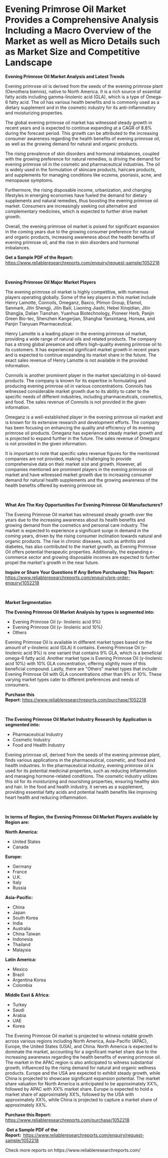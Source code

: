 <p><h1>Evening Primrose Oil Market Provides a Comprehensive Analysis Including a Macro Overview of the Market as well as Micro Details such as Market Size and Competitive Landscape</h1></p><p><strong>Evening Primrose Oil Market Analysis and Latest Trends</strong></p>
<p><p>Evening primrose oil is derived from the seeds of the evening primrose plant (Oenothera biennis), native to North America. It is a rich source of essential fatty acids including gamma-linolenic acid (GLA), which is a type of Omega-6 fatty acid. The oil has various health benefits and is commonly used as a dietary supplement and in the cosmetic industry for its anti-inflammatory and moisturizing properties.</p><p>The global evening primrose oil market has witnessed steady growth in recent years and is expected to continue expanding at a CAGR of 8.8% during the forecast period. This growth can be attributed to the increasing consumer awareness regarding the health benefits of evening primrose oil, as well as the growing demand for natural and organic products.</p><p>The rising prevalence of skin disorders and hormonal imbalances, coupled with the growing preference for natural remedies, is driving the demand for evening primrose oil in the cosmetic and pharmaceutical industries. The oil is widely used in the formulation of skincare products, haircare products, and supplements for managing conditions like eczema, psoriasis, acne, and menopause symptoms.</p><p>Furthermore, the rising disposable income, urbanization, and changing lifestyles in emerging economies have fueled the demand for dietary supplements and natural remedies, thus boosting the evening primrose oil market. Consumers are increasingly seeking out alternative and complementary medicines, which is expected to further drive market growth.</p><p>Overall, the evening primrose oil market is poised for significant expansion in the coming years due to the growing consumer preference for natural and organic products, increasing awareness about the health benefits of evening primrose oil, and the rise in skin disorders and hormonal imbalances.</p></p>
<p><strong>Get a Sample PDF of the Report:&nbsp;</strong> <a href="https://www.reliableresearchreports.com/enquiry/request-sample/1052218">https://www.reliableresearchreports.com/enquiry/request-sample/1052218</a></p>
<p>&nbsp;</p>
<p><strong>Evening Primrose Oil Major Market Players</strong></p>
<p><p>The evening primrose oil market is highly competitive, with numerous players operating globally. Some of the key players in this market include Henry Lamotte, Connoils, Omeganz, Baxco, Plimon Group, Efamol, Sanmark, Jilin Shengji, Jilin Baili, Liaoning Jiashi, Hebei Xinqidian, Jilin Shangjia, Dalian Tianshan, Yuanhua Biotechnology, Pioneer Herb, Panjin Green Bio-tec, Shenzhen Kangerjian, Shanghai Yanxintang, Honsea, and Panjin Tianyuan Pharmaceutical.</p><p>Henry Lamotte is a leading player in the evening primrose oil market, providing a wide range of natural oils and related products. The company has a strong global presence and offers high-quality evening primrose oil to its customers. It has experienced significant market growth in recent years and is expected to continue expanding its market share in the future. The exact sales revenue of Henry Lamotte is not available in the provided information.</p><p>Connoils is another prominent player in the market specializing in oil-based products. The company is known for its expertise in formulating and producing evening primrose oil in various concentrations. Connoils has witnessed considerable market growth due to its ability to cater to the specific needs of different industries, including pharmaceuticals, cosmetics, and food. The sales revenue of Connoils is not provided in the given information.</p><p>Omeganz is a well-established player in the evening primrose oil market and is known for its extensive research and development efforts. The company has been focusing on enhancing the quality and efficiency of its evening primrose oil products. Omeganz has experienced steady market growth and is projected to expand further in the future. The sales revenue of Omeganz is not provided in the given information.</p><p>It is important to note that specific sales revenue figures for the mentioned companies are not provided, making it challenging to provide comprehensive data on their market size and growth. However, all companies mentioned are prominent players in the evening primrose oil market and have witnessed market growth due to increasing consumer demand for natural health supplements and the growing awareness of the health benefits offered by evening primrose oil.</p></p>
<p>&nbsp;</p>
<p><strong>What Are The Key Opportunities For Evening Primrose Oil Manufacturers?</strong></p>
<p><p>The Evening Primrose Oil market has witnessed steady growth over the years due to the increasing awareness about its health benefits and growing demand from the cosmetics and personal care industry. The market is expected to experience a significant surge in demand in the coming years, driven by the rising consumer inclination towards natural and organic products. The rise in chronic diseases, such as arthritis and diabetes, has also contributed to the market growth, as Evening Primrose Oil offers potential therapeutic properties. Additionally, the expanding e-commerce sector and growing disposable incomes are expected to further propel the market's growth in the near future.</p></p>
<p><strong>Inquire or Share Your Questions If Any Before Purchasing This Report:</strong> <a href="https://www.reliableresearchreports.com/enquiry/pre-order-enquiry/1052218">https://www.reliableresearchreports.com/enquiry/pre-order-enquiry/1052218</a></p>
<p>&nbsp;</p>
<p><strong>Market Segmentation</strong></p>
<p><strong>The Evening Primrose Oil Market Analysis by types is segmented into:</strong></p>
<p><ul><li>Evening Primrose Oil (γ- linolenic acid 9%)</li><li>Evening Primrose Oil (γ- linolenic acid 10%)</li><li>Others</li></ul></p>
<p><p>Evening Primrose Oil is available in different market types based on the amount of γ-linolenic acid (GLA) it contains. Evening Primrose Oil (γ-linolenic acid 9%) is one variant that contains 9% GLA, which is a beneficial omega-6 fatty acid. Another market type is Evening Primrose Oil (γ-linolenic acid 10%) with 10% GLA concentration, offering slightly more of this beneficial compound. Lastly, there are "Others" market types that include Evening Primrose Oil with GLA concentrations other than 9% or 10%. These varying market types cater to different preferences and needs of consumers.</p></p>
<p><strong>Purchase this Report:&nbsp;</strong><a href="https://www.reliableresearchreports.com/purchase/1052218">https://www.reliableresearchreports.com/purchase/1052218</a></p>
<p>&nbsp;</p>
<p><strong>The Evening Primrose Oil Market Industry Research by Application is segmented into:</strong></p>
<p><ul><li>Pharmaceutical Industry</li><li>Cosmetic Industry</li><li>Food and Health Industry</li></ul></p>
<p><p>Evening primrose oil, derived from the seeds of the evening primrose plant, finds various applications in the pharmaceutical, cosmetic, and food and health industries. In the pharmaceutical industry, evening primrose oil is used for its potential medicinal properties, such as reducing inflammation and managing hormone-related conditions. The cosmetic industry utilizes this oil for its moisturizing and nourishing properties, ensuring healthy skin and hair. In the food and health industry, it serves as a supplement, providing essential fatty acids and potential health benefits like improving heart health and reducing inflammation.</p></p>
<p>&nbsp;</p>
<p><strong>In terms of Region, the Evening Primrose Oil Market Players available by Region are:</strong></p>
<p>
    <p> <strong> North America: </strong>
        <ul>
            <li>United States</li>
            <li>Canada</li>
        </ul>
        </p> 
    <p> <strong> Europe: </strong>
        <ul>
            <li>Germany</li>
            <li>France</li>
            <li>U.K.</li>
            <li>Italy</li>
            <li>Russia</li>
        </ul>
        </p> 
    <p> <strong> Asia-Pacific: </strong>
        <ul>
            <li>China</li>
            <li>Japan</li>
            <li>South Korea</li>
            <li>India</li>
            <li>Australia</li>
            <li>China Taiwan</li>
            <li>Indonesia</li>
            <li>Thailand</li>
            <li>Malaysia</li>
        </ul>
        </p> 
    <p> <strong> Latin America: </strong>
        <ul>
            <li>Mexico</li>
            <li>Brazil</li>
            <li>Argentina Korea</li>
            <li>Colombia</li>
        </ul>
        </p> 
    <p> <strong> Middle East & Africa: </strong>
        <ul>
            <li>Turkey</li>
            <li>Saudi</li>
            <li>Arabia</li>
            <li>UAE</li>
            <li>Korea</li>
        </ul>
    </p>
    </p>
<p><p>The Evening Primrose Oil market is projected to witness notable growth across various regions including North America, Asia-Pacific (APAC), Europe, the United States (USA), and China. North America is expected to dominate the market, accounting for a significant market share due to the increasing awareness regarding the health benefits of evening primrose oil. The market in the APAC region is also anticipated to witness substantial growth, influenced by the rising demand for natural and organic wellness products. Europe and the USA are expected to exhibit steady growth, while China is projected to showcase significant expansion potential. The market share valuation for North America is anticipated to be approximately XX%, followed by APAC with XX% market share. Europe is expected to hold a market share of approximately XX%, followed by the USA with approximately XX%, while China is projected to capture a market share of approximately XX%.</p></p>
<p><strong>Purchase this Report: </strong><a href="https://www.reliableresearchreports.com/purchase/1052218">https://www.reliableresearchreports.com/purchase/1052218</a></p>
<p>&nbsp;<strong>Get a Sample PDF of the Report:&nbsp;&nbsp;</strong><a href="https://www.reliableresearchreports.com/enquiry/request-sample/1052218">https://www.reliableresearchreports.com/enquiry/request-sample/1052218</a></p>
<p><strong></strong></p>
<p>Check more reports on https://www.reliableresearchreports.com/</p>